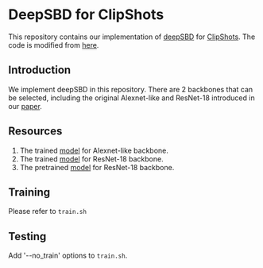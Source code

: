 # DeepSBD for ClipShots
This repository contains our implementation of [deepSBD](https://arxiv.org/abs/1705.08214) for [ClipShots](https://github.com/Tangshitao/ClipShots). The code is modified from [here](https://github.com/kenshohara/3D-ResNets-PyTorch).

## Introduction
We implement deepSBD in this repository. There are 2 backbones that can be selected, including the original Alexnet-like and ResNet-18 introduced in our [paper]().

## Resources
1. The trained [model]() for Alexnet-like backbone.
2. The trained [model]() for ResNet-18 backbone.
3. The pretrained [model](https://drive.google.com/open?id=10h_axdnkjupEDYe-OiUzm5ALX8w5DX_5) for ResNet-18 backbone.

## Training
Please refer to `train.sh`

## Testing
Add '--no_train' options to `train.sh`.
